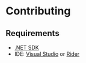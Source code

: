 # Contributing

## Requirements

- [.NET SDK](https://dotnet.microsoft.com/download)
- IDE: [Visual Studio](https://visualstudio.microsoft.com/) or [Rider](https://www.jetbrains.com/rider/)
